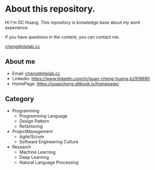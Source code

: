 # About this repository.

Hi I'm GC Huang. This repository is knowledge base about my work experience.

If you have questions in the content, you can contact me.

cheng@nlplab.cc

## About me

* Email: cheng@nlplab.cc
* Linkedin: https://www.linkedin.com/in/guan-cheng-huang-b2919890
* HomePage: https://guancheng.gitbook.io/homepage/

## Category
- Programming
	- Programming Language
	- Design Pattern
	- Refactoring
- ProjectManagement
	- Agile/Scrum
	- Software Engineering Culture
- Research
	- Machine Learning
	- Deep Learning
	- Natural Language Processing
